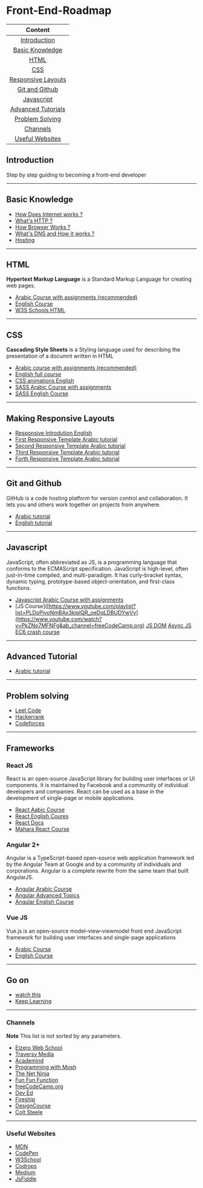 # Front-End-Roadmap
|Content|
| :------------:|
|[Introduction](#introduction)|
|[Basic Knowledge](#basic-knowledge)
|[HTML](#html)|
|[CSS](#css)|
|[Responsive Layouts](#making-responsive-layouts)|
|[Git and Github](#git-and-github)|
|[Javascript](#javascript)|
|[Advanced Tutorials](#advanced-tutorial)|
|[Problem Solving](#problem-solving)|
|[Channels](#channels)|
|[Useful Websites](#useful-websites)|

## Introduction
Step by step guiding to becoming a front-end developer

---

## Basic Knowledge
 - [How Does Internet works ?](https://www.vox.com/2014/6/16/18076282/the-internet)
 - [What's HTTP ?](https://www.cloudflare.com/en-gb/learning/ddos/glossary/hypertext-transfer-protocol-http/)
 - [How Browser Works ?](https://web.dev/howbrowserswork/)
 - [What's DNS and How it works ?](https://web.dev/howbrowserswork/)
 - [Hosting](https://developer.mozilla.org/en-US/docs/Glossary/Hoisting)

---

## HTML 
**Hypertext Markup Language** is a Standard Markup Language for creating web pages.
- [Arabic Course with assignments (recommended)](https://www.youtube.com/watch?v=6QAELgirvjs&list=PLDoPjvoNmBAw_t_XWUFbBX-c9MafPk9ji&ab_channel=ElzeroWebSchool)
- [English Course](https://www.youtube.com/watch?v=pQN-pnXPaVg&ab_channel=freeCodeCamp.org)
- [W3S Schools HTML](https://www.w3schools.com/html/html_intro.asp)

---

## CSS 
**Cascading Style Sheets** is a Styling language used for describing the presentation of a documnt written in HTML
- [Arabic course with assignments (recommended)](https://www.youtube.com/watch?v=X1ulCwyhCVM&list=PLDoPjvoNmBAzjsz06gkzlSrlev53MGIKe&ab_channel=ElzeroWebSchool)
- [ English full course ](https://www.youtube.com/watch?v=n4R2E7O-Ngo&ab_channel=DaveGray)
- [CSS animations English](https://www.youtube.com/watch?v=jgw82b5Y2MU&list=PL4cUxeGkcC9iGYgmEd2dm3zAKzyCGDtM5&ab_channel=TheNetNinja)
- [SASS Arabic Course with assignments](https://www.youtube.com/watch?v=Di_RlcpkpN4&list=PLDoPjvoNmBAzlpyFHOaB3b-eubmF0TAV2&ab_channel=ElzeroWebSchool)
- [SASS English Course](https://www.youtube.com/watch?v=St5B7hnMLjg&list=PL4cUxeGkcC9iEwigam3gTjU_7IA3W2WZA&ab_channel=TheNetNinja)

---

## Making Responsive Layouts
- [Responsive Introdution English](https://www.w3schools.com/css/css_rwd_viewport.asp)
- [First Responsive Template Arabic tutorial](https://www.youtube.com/playlist?list=PLDoPjvoNmBAzHSjcR-HnW9tnxyuye8KbF)
- [Second Responsive Template Arabic tutorial](https://www.youtube.com/playlist?list=PLDoPjvoNmBAy1l-2A21ng3gxEyocruT0t)
- [Third Responsive Template Arabic tutorial](https://www.youtube.com/playlist?list=PLDoPjvoNmBAxuCSp2_-9LurPqRVwketnc)
- [Forth Responsive Template Arabic tutorial](https://www.youtube.com/playlist?list=PLDoPjvoNmBAyGaRGzPVZCkYx5L7Mo9Tbh)

---

## Git and Github
GitHub is a code hosting platform for version control and collaboration. It lets you and others work together on projects from anywhere.
- [Arabic tutorial](https://www.youtube.com/watch?v=ACOiGZoqC8w&list=PLDoPjvoNmBAw4eOj58MZPakHjaO3frVMF&ab_channel=ElzeroWebSchool)
- [English tutorial](https://www.youtube.com/watch?v=_OZVJpLHUaI&list=PL55RiY5tL51poFMpbva1IqfO-pylwSNsN&ab_channel=Academind)

---

## Javascript
JavaScript, often abbreviated as JS, is a programming language that conforms to the ECMAScript specification. JavaScript is high-level, often just-in-time compiled, and multi-paradigm. It has curly-bracket syntax, dynamic typing, prototype-based object-orientation, and first-class functions.
- [Javascript Arabic Course with assignments](https://www.youtube.com/playlist?list=PLDoPjvoNmBAx3kiplQR_oeDqLDBUDYwVv)
- [JS Course]([https://www.youtube.com/playlist?list=PLDoPjvoNmBAx3kiplQR_oeDqLDBUDYwVv](https://www.youtube.com/watch?v=PkZNo7MFNFg&ab_channel=freeCodeCamp.org) [JS DOM](https://www.youtube.com/watch?v=FIORjGvT0kk&list=PL4cUxeGkcC9gfoKa5la9dsdCNpuey2s-V&ab_channel=TheNetNinja) [Async JS](https://www.youtube.com/watch?v=PoRJizFvM7s&ab_channel=TraversyMedia) [EC6 crash course](https://www.youtube.com/watch?v=NCwa_xi0Uuc&ab_channel=ProgrammingwithMosh)

---

## Advanced Tutorial
- [Arabic tutorial](https://www.youtube.com/playlist?list=PLDoPjvoNmBAycCXz5d9WvqlmykUIys5e8)

---

## Problem solving
- [Leet Code](https://leetcode.com/)
- [Hackerrank](https://www.hackerrank.com/)
- [Codeforces](https://codeforces.com/)

---

## Frameworks
### React JS
React is an open-source JavaScript library for building user interfaces or UI components. It is maintained by Facebook and a community of individual developers and companies. React can be used as a base in the development of single-page or mobile applications.
- [React Aabic Course](https://www.youtube.com/watch?v=LgB3j2y1b-4&list=PLtFbQRDJ11kEjXWZmwkOV-vfXmrEEsuEW&ab_channel=UniqueCoderzAcademy)
- [React English Coures](https://www.youtube.com/watch?v=QFaFIcGhPoM&list=PLC3y8-rFHvwgg3vaYJgHGnModB54rxOk3&ab_channel=Codevolution)
- [React Docs](https://www.youtube.com/watch?v=QFaFIcGhPoM&list=PLC3y8-rFHvwgg3vaYJgHGnModB54rxOk3&ab_channel=Codevolution)
- [Mahara React Course](https://maharatech.gov.eg/course/view.php?id=790)


### Angular 2+
Angular is a TypeScript-based open-source web application framework led by the Angular Team at Google and by a community of individuals and corporations. Angular is a complete rewrite from the same team that built AngularJS.
- [Angular Arabic Course](https://www.youtube.com/playlist?list=PLkzDzmo9y3VFzNCAyGWIg7Wy9i3mlUi4Y)
- [Angular Advanced Topics](https://www.youtube.com/playlist?list=PLkzDzmo9y3VEKHm_b0YoQQokmIVG93gTh)
- [Angular English Course](https://www.youtube.com/playlist?list=PL6n9fhu94yhWqGD8BuKuX-VTKqlNBj-m6)


### Vue JS
Vue.js is an open-source model–view–viewmodel front end JavaScript framework for building user interfaces and single-page applications
- [Arabic Course](https://www.youtube.com/playlist?list=PLDoPjvoNmBAxr5AqK3Yz4DWYKVSmIFziw)
- [English Course](https://www.youtube.com/watch?v=ccsz9FRy-nk&list=PLC3y8-rFHvwgeQIfSDtEGVvvSEPDkL_1f&ab_channel=Codevolution)

---

## Go on 
- [watch this](https://www.youtube.com/watch?v=aKSZ9AyShlI&t=79s&ab_channel=ElzeroWebSchool)
- [Keep Learning](https://www.google.com/)

---

### Channels

**Note** This list is not sorted by any parameters.

-   [Elzero Web School](https://www.youtube.com/c/ElzeroInfo)
-   [Traversy Media](https://www.youtube.com/user/TechGuyWeb)
-   [Academind](https://www.youtube.com/channel/UCSJbGtTlrDami-tDGPUV9-w)
-   [Programming with Mosh](https://www.youtube.com/channel/UCWv7vMbMWH4-V0ZXdmDpPBA)
-   [The Net Ninja](https://www.youtube.com/channel/UCW5YeuERMmlnqo4oq8vwUpg)
-   [Fun Fun Function](https://www.youtube.com/channel/UCO1cgjhGzsSYb1rsB4bFe4Q)
-   [freeCodeCamp.org](https://www.youtube.com/channel/UC8butISFwT-Wl7EV0hUK0BQ)
-   [Dev Ed](https://www.youtube.com/channel/UClb90NQQcskPUGDIXsQEz5Q)
-   [Fireship](https://www.youtube.com/channel/UCsBjURrPoezykLs9EqgamOA)
-   [DesignCourse](https://www.youtube.com/channel/UCVyRiMvfUNMA1UPlDPzG5Ow)
-   [Colt Steele](https://www.youtube.com/channel/UCrqAGUPPMOdo0jfQ6grikZw)

---

### Useful Websites

-   [MDN](https://developer.mozilla.org/en-US/)
-   [CodePen](https://codepen.io/)
-   [W3School](https://www.w3schools.com/)
-   [Codrops](https://tympanus.net/codrops/)
-   [Medium](https://medium.com/)
-   [JsFiddle](https://jsfiddle.net/)
